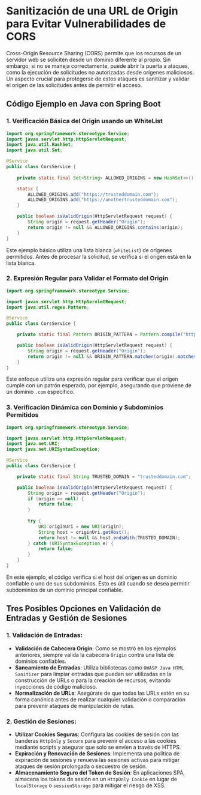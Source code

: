 # Sanitización de una URL de Origin para Evitar Vulnerabilidades de CORS

Cross-Origin Resource Sharing (CORS) permite que los recursos de un servidor web se soliciten desde un dominio diferente al propio. Sin embargo, si no se maneja correctamente, puede abrir la puerta a ataques, como la ejecución de solicitudes no autorizadas desde orígenes maliciosos. Un aspecto crucial para protegerse de estos ataques es sanitizar y validar el origen de las solicitudes antes de permitir el acceso.

## Código Ejemplo en Java con Spring Boot

### **1. Verificación Básica del Origin usando un WhiteList**

```java
import org.springframework.stereotype.Service;
import javax.servlet.http.HttpServletRequest;
import java.util.HashSet;
import java.util.Set;

@Service
public class CorsService {
    
    private static final Set<String> ALLOWED_ORIGINS = new HashSet<>();

    static {
        ALLOWED_ORIGINS.add("https://trusteddomain.com");
        ALLOWED_ORIGINS.add("https://anothertrusteddomain.com");
    }

    public boolean isValidOrigin(HttpServletRequest request) {
        String origin = request.getHeader("Origin");
        return origin != null && ALLOWED_ORIGINS.contains(origin);
    }
}
```

Este ejemplo básico utiliza una lista blanca (`whiteList`) de orígenes permitidos. Antes de procesar la solicitud, se verifica si el origen está en la lista blanca.

### **2. Expresión Regular para Validar el Formato del Origin**

```java
import org.springframework.stereotype.Service;

import javax.servlet.http.HttpServletRequest;
import java.util.regex.Pattern;

@Service
public class CorsService {

    private static final Pattern ORIGIN_PATTERN = Pattern.compile("https://[a-zA-Z0-9.-]+\\.com");

    public boolean isValidOrigin(HttpServletRequest request) {
        String origin = request.getHeader("Origin");
        return origin != null && ORIGIN_PATTERN.matcher(origin).matches();
    }
}
```

Este enfoque utiliza una expresión regular para verificar que el origen cumple con un patrón esperado, por ejemplo, asegurando que proviene de un dominio `.com` específico.

### **3. Verificación Dinámica con Dominio y Subdominios Permitidos**

```java
import org.springframework.stereotype.Service;

import javax.servlet.http.HttpServletRequest;
import java.net.URI;
import java.net.URISyntaxException;

@Service
public class CorsService {

    private static final String TRUSTED_DOMAIN = "trusteddomain.com";

    public boolean isValidOrigin(HttpServletRequest request) {
        String origin = request.getHeader("Origin");
        if (origin == null) {
            return false;
        }
        
        try {
            URI originUri = new URI(origin);
            String host = originUri.getHost();
            return host != null && host.endsWith(TRUSTED_DOMAIN);
        } catch (URISyntaxException e) {
            return false;
        }
    }
}
```

En este ejemplo, el código verifica si el host del origen es un dominio confiable o uno de sus subdominios. Esto es útil cuando se desea permitir subdominios de un dominio principal confiable.

## Tres Posibles Opciones en Validación de Entradas y Gestión de Sesiones

### **1. Validación de Entradas:**

- **Validación de Cabecera Origin**: Como se mostró en los ejemplos anteriores, siempre valida la cabecera `Origin` contra una lista de dominios confiables.
- **Saneamiento de Entradas**: Utiliza bibliotecas como `OWASP Java HTML Sanitizer` para limpiar entradas que puedan ser utilizadas en la construcción de URLs o para la creación de recursos, evitando inyecciones de código malicioso.
- **Normalización de URLs**: Asegúrate de que todas las URLs estén en su forma canónica antes de realizar cualquier validación o comparación para prevenir ataques de manipulación de rutas.

### **2. Gestión de Sesiones:**

- **Utilizar Cookies Seguras**: Configura las cookies de sesión con las banderas `HttpOnly` y `Secure` para prevenir el acceso a las cookies mediante scripts y asegurar que solo se envíen a través de HTTPS.
- **Expiración y Renovación de Sesiones**: Implementa una política de expiración de sesiones y renueva las sesiones activas para mitigar ataques de sesión prolongada o secuestro de sesión.
- **Almacenamiento Seguro del Token de Sesión**: En aplicaciones SPA, almacena los tokens de sesión en un `HttpOnly Cookie` en lugar de `localStorage` o `sessionStorage` para mitigar el riesgo de XSS.